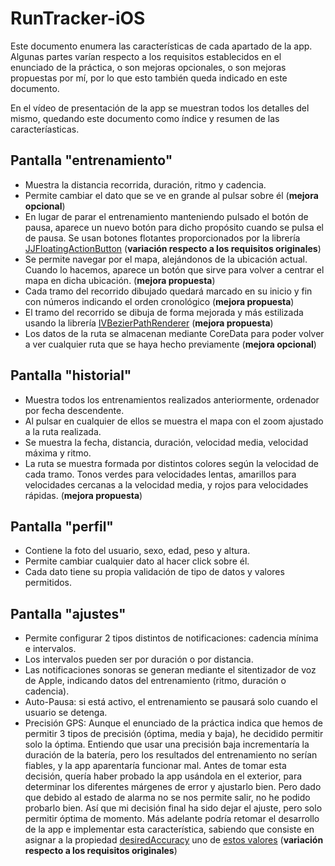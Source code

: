 # RunTracker-iOS

Este documento enumera las características de cada apartado de la app. Algunas partes varían respecto a los requisitos establecidos en el enunciado de la práctica, o son mejoras opcionales, o son mejoras propuestas por mí, por lo que esto también queda indicado en este documento.

En el vídeo de presentación de la app se muestran todos los detalles del mismo, quedando este documento como índice y resumen de las caracteríasticas.

## Pantalla "entrenamiento"
- Muestra la distancia recorrida, duración, ritmo y cadencia.
- Permite cambiar el dato que se ve en grande al pulsar sobre él (**mejora opcional**)
- En lugar de parar el entrenamiento manteniendo pulsado el botón de pausa, aparece un nuevo botón para dicho propósito cuando se pulsa el de pausa. Se usan botones flotantes proporcionados por la librería [JJFloatingActionButton](https://github.com/jjochen/JJFloatingActionButton "JJFloatingActionButton") (**variación respecto a los requisitos originales**)
- Se permite navegar por el mapa, alejándonos de la ubicación actual. Cuando lo hacemos, aparece un botón que sirve para volver a centrar el mapa en dicha ubicación. (**mejora propuesta**)
- Cada tramo del recorrido dibujado quedará marcado en su inicio y fin con números indicando el orden cronológico (**mejora propuesta**)
- El tramo del recorrido se dibuja de forma mejorada y más estilizada usando la librería [IVBezierPathRenderer](https://github.com/ivan114/IVBezierPathRenderer "IVBezierPathRenderer") (**mejora propuesta**)
- Los datos de la ruta se almacenan mediante CoreData para poder volver a ver cualquier ruta que se haya hecho previamente (**mejora opcional**)

## Pantalla "historial"
- Muestra todos los entrenamientos realizados anteriormente, ordenador por fecha descendente.
- Al pulsar en cualquier de ellos se muestra el mapa con el zoom ajustado a la ruta realizada.
- Se muestra la fecha, distancia, duración, velocidad media, velocidad máxima y ritmo.
- La ruta se muestra formada por distintos colores según la velocidad de cada tramo. Tonos verdes para velocidades lentas, amarillos para velocidades cercanas a la velocidad media, y rojos para velocidades rápidas. (**mejora propuesta**)

## Pantalla "perfil"
- Contiene la foto del usuario, sexo, edad, peso y altura.
- Permite cambiar cualquier dato al hacer click sobre él.
- Cada dato tiene su propia validación de tipo de datos y valores permitidos.

## Pantalla "ajustes"
- Permite configurar 2 tipos distintos de notificaciones: cadencia mínima e intervalos.
- Los intervalos pueden ser por duración o por distancia.
- Las notificaciones sonoras se generan mediante el sitentizador de voz de Apple, indicando datos del entrenamiento (ritmo, duración o cadencia).
- Auto-Pausa: si está activo, el entrenamiento se pausará solo cuando el usuario se detenga.
- Precisión GPS: Aunque el enunciado de la práctica indica que hemos de permitir 3 tipos de precisión (óptima, media y baja), he decidido permitir solo la óptima. Entiendo que usar una precisión baja incrementaría la duración de la batería, pero los resultados del entrenamiento no serían fiables, y la app aparentaría funcionar mal. Antes de tomar esta decisión, quería haber probado la app usándola en el exterior, para determinar los diferentes márgenes de error y ajustarlo bien. Pero dado que debido al estado de alarma no se nos permite salir, no he podido probarlo bien. Así que mi decisión final ha sido dejar el ajuste, pero solo permitir óptima de momento. Más adelante podría retomar el desarrollo de la app e implementar esta característica, sabiendo que consiste en asignar a la propiedad [desiredAccuracy](https://developer.apple.com/documentation/corelocation/cllocationmanager/1423836-desiredaccuracy "desiredAccuracy") uno de [estos valores](https://developer.apple.com/documentation/corelocation/cllocationaccuracy "estos valores") (**variación respecto a los requisitos originales**)
